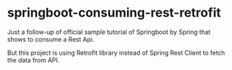 # springboot-consuming-rest-retrofit
Just a follow-up of official sample tutorial of Springboot by Spring that shows to consume a Rest Api.

But this project is using Retrofit library instead of Spring Rest Client to fetch the data from API.
